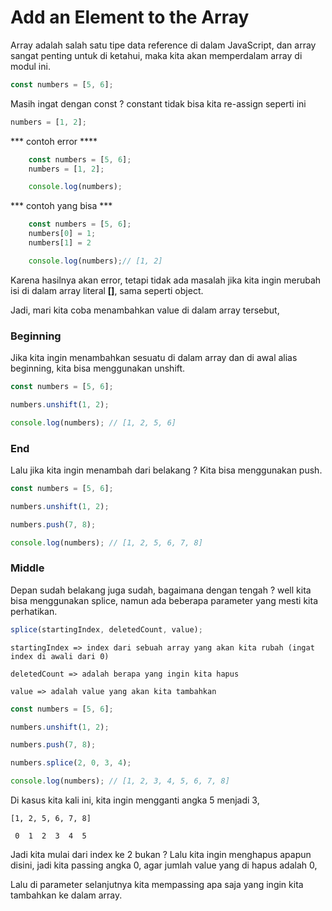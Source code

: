 # Add an Element to the Array

Array adalah salah satu tipe data reference di dalam JavaScript, dan array sangat penting untuk di ketahui, maka kita akan memperdalam array di modul ini.

```javascript
const numbers = [5, 6];
```

Masih ingat dengan const ? constant tidak bisa kita re-assign seperti ini

```javascript
numbers = [1, 2];
```

*** contoh error ****
```javascript
    const numbers = [5, 6];
    numbers = [1, 2];

    console.log(numbers);
```

*** contoh yang bisa ***
```javascript
    const numbers = [5, 6];
    numbers[0] = 1;
    numbers[1] = 2

    console.log(numbers);// [1, 2]
```
Karena hasilnya akan error, tetapi tidak ada masalah jika kita ingin merubah isi di dalam array literal **[]**, sama seperti object.

Jadi, mari kita coba menambahkan value di dalam array tersebut,

### Beginning

Jika kita ingin menambahkan sesuatu di dalam array dan di awal alias beginning, kita bisa menggunakan unshift.

```javascript
const numbers = [5, 6];

numbers.unshift(1, 2);

console.log(numbers); // [1, 2, 5, 6]
```

### End

Lalu jika kita ingin menambah dari belakang ? Kita bisa menggunakan push.

```javascript
const numbers = [5, 6];

numbers.unshift(1, 2);

numbers.push(7, 8);

console.log(numbers); // [1, 2, 5, 6, 7, 8]
```

### Middle

Depan sudah belakang juga sudah, bagaimana dengan tengah ? well kita bisa menggunakan splice, namun ada beberapa parameter yang mesti kita perhatikan.

```javascript
splice(startingIndex, deletedCount, value);
```

```
startingIndex => index dari sebuah array yang akan kita rubah (ingat index di awali dari 0)

deletedCount => adalah berapa yang ingin kita hapus

value => adalah value yang akan kita tambahkan
```

```javascript
const numbers = [5, 6];

numbers.unshift(1, 2);

numbers.push(7, 8);

numbers.splice(2, 0, 3, 4);

console.log(numbers); // [1, 2, 3, 4, 5, 6, 7, 8]
```

Di kasus kita kali ini, kita ingin mengganti angka 5 menjadi 3,

```
[1, 2, 5, 6, 7, 8]

 0  1  2  3  4  5
```

Jadi kita mulai dari index ke 2 bukan ? Lalu kita ingin menghapus apapun disini, jadi kita passing angka 0, agar jumlah value yang di hapus adalah 0,

Lalu di parameter selanjutnya kita mempassing apa saja yang ingin kita tambahkan ke dalam array.
